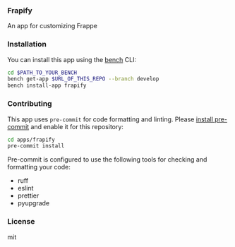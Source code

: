 ### Frapify

An app for customizing Frappe

### Installation

You can install this app using the [bench](https://github.com/frappe/bench) CLI:

```bash
cd $PATH_TO_YOUR_BENCH
bench get-app $URL_OF_THIS_REPO --branch develop
bench install-app frapify
```

### Contributing

This app uses `pre-commit` for code formatting and linting. Please [install pre-commit](https://pre-commit.com/#installation) and enable it for this repository:

```bash
cd apps/frapify
pre-commit install
```

Pre-commit is configured to use the following tools for checking and formatting your code:

- ruff
- eslint
- prettier
- pyupgrade

### License

mit
